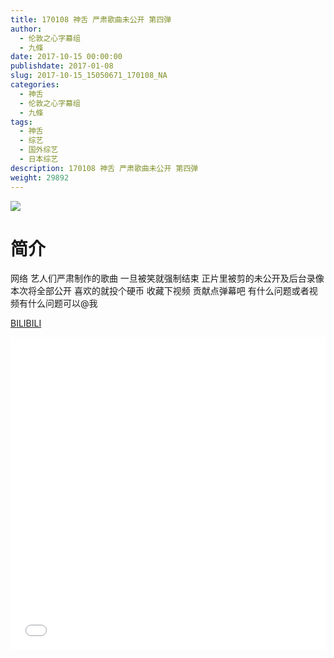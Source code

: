 ```yaml
---
title: 170108 神舌 严肃歌曲未公开 第四弹
author: 
  - 伦敦之心字幕组
  - 九條
date: 2017-10-15 00:00:00
publishdate: 2017-01-08
slug: 2017-10-15_15050671_170108_NA
categories: 
  - 神舌
  - 伦敦之心字幕组
  - 九條
tags: 
  - 神舌
  - 综艺
  - 国外综艺
  - 日本综艺
description: 170108 神舌 严肃歌曲未公开 第四弹
weight: 29892
---
```


![](https://i.imgur.com/0ah9Toa.jpg)

# 简介  
网络
艺人们严肃制作的歌曲 一旦被笑就强制结束 正片里被剪的未公开及后台录像 本次将全部公开 喜欢的就投个硬币 收藏下视频 贡献点弹幕吧 有什么问题或者视频有什么问题可以@我

  [BILIBILI](https://www.bilibili.com/video/av15050671/)


  <iframe src="//www.bilibili.com/html/html5player.html?cid=24512346&aid=15050671" width="100%" height="500" frameborder="0" allowfullscreen="allowfullscreen"></iframe>
